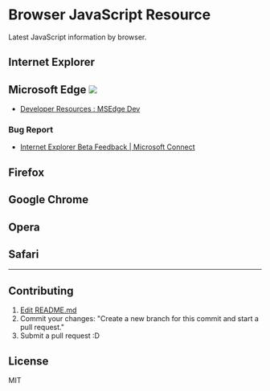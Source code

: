 # Browser JavaScript Resource

Latest JavaScript information by browser.

## Internet Explorer

## Microsoft Edge ![](https://raw.githubusercontent.com/alrra/browser-logos/master/edge/edge_16x16.png)

- [Developer Resources : MSEdge Dev](http://dev.modern.ie/ "Developer Resources : MSEdge Dev")

### Bug Report

- [Internet Explorer Beta Feedback | Microsoft Connect](https://connect.microsoft.com/IE "Internet Explorer Beta Feedback | Microsoft Connect")

## Firefox

## Google Chrome

## Opera

## Safari


-----

## Contributing

1. [Edit README.md](https://github.com/azu/browser-javascript-resource/edit/master/README.md)
2. Commit your changes: "Create a new branch for this commit and start a pull request."
3. Submit a pull request :D

## License

MIT
